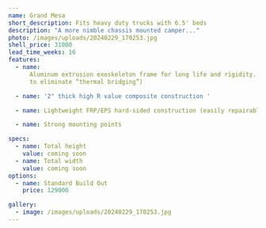 ```yaml
---
name: Grand Mesa
short_description: Fits heavy duty trucks with 6.5' beds
description: "A more nimble chassis mounted camper..."
photo: /images/uploads/20240229_170253.jpg
shell_price: 31000
lead_time_weeks: 16
features:
  - name:
      Aluminum extrusion exoskeleton frame for long life and rigidity. (2 pieces
      to eliminate “thermal bridging”)

  - name: '2" thick high R value composite construction '

  - name: Lightweight FRP/EPS hard-sided construction (easily repairable fiberglass!)

  - name: Strong mounting points

specs:
  - name: Total height
    value: coming soon
  - name: Total width
    value: coming soon
options:
  - name: Standard Build Out
    price: 129000

gallery:
  - image: /images/uploads/20240229_170253.jpg
---
```

